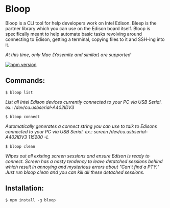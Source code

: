 # Bloop
Bloop is a CLI tool for help developers work on Intel Edison. Bleep is the partner library which you can use on the Edison board itself. Bloop is specifically meant to help automate basic tasks revolving around connecting to Edison, getting a terminal, copying files to it and SSH-ing into it.

*At this time, only Mac (Yosemite and similar) are supported*

[![npm version](https://badge.fury.io/js/bloop.svg)](http://badge.fury.io/js/bloop)

## Commands:

`$ bloop list`

*List all Intel Edison devices currently connected to your PC via USB Serial.*
*ex.: /dev/cu.usbserial-A402IDV3*

`$ bloop connect`

*Automatically generates a connect string you can use to talk to Edisons connected to your PC via USB Serial.*
*ex.: screen /dev/cu.usbserial-A402IDV3 115200 -L*

`$ bloop clean`

*Wipes out all existing screen sessions and ensure Edison is ready to connect. Screen has a nasty tendency to leave detatched sessions behind which result in annoying and mysterious errors about "Can't find a PTY." Just run bloop clean and you can kill all these detached sessions.*

## Installation:

`$ npm install -g bloop`

